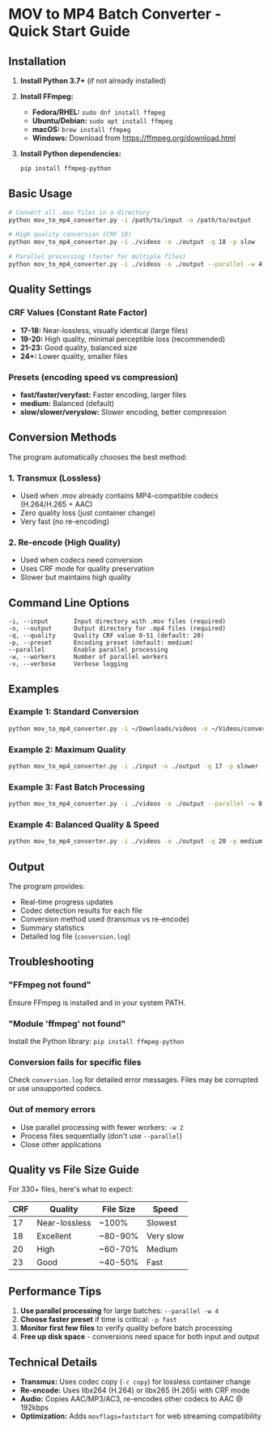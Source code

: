 # MOV to MP4 Batch Converter - Quick Start Guide

## Installation

1. **Install Python 3.7+** (if not already installed)

2. **Install FFmpeg:**
   - **Fedora/RHEL:** `sudo dnf install ffmpeg`
   - **Ubuntu/Debian:** `sudo apt install ffmpeg`
   - **macOS:** `brew install ffmpeg`
   - **Windows:** Download from https://ffmpeg.org/download.html

3. **Install Python dependencies:**
   ```bash
   pip install ffmpeg-python
   ```

## Basic Usage

```bash
# Convert all .mov files in a directory
python mov_to_mp4_converter.py -i /path/to/input -o /path/to/output

# High quality conversion (CRF 18)
python mov_to_mp4_converter.py -i ./videos -o ./output -q 18 -p slow

# Parallel processing (faster for multiple files)
python mov_to_mp4_converter.py -i ./videos -o ./output --parallel -w 4
```

## Quality Settings

### CRF Values (Constant Rate Factor)
- **17-18:** Near-lossless, visually identical (large files)
- **19-20:** High quality, minimal perceptible loss (recommended)
- **21-23:** Good quality, balanced size
- **24+:** Lower quality, smaller files

### Presets (encoding speed vs compression)
- **fast/faster/veryfast:** Faster encoding, larger files
- **medium:** Balanced (default)
- **slow/slower/veryslow:** Slower encoding, better compression

## Conversion Methods

The program automatically chooses the best method:

### 1. Transmux (Lossless)
- Used when .mov already contains MP4-compatible codecs (H.264/H.265 + AAC)
- Zero quality loss (just container change)
- Very fast (no re-encoding)

### 2. Re-encode (High Quality)
- Used when codecs need conversion
- Uses CRF mode for quality preservation
- Slower but maintains high quality

## Command Line Options

```
-i, --input       Input directory with .mov files (required)
-o, --output      Output directory for .mp4 files (required)
-q, --quality     Quality CRF value 0-51 (default: 20)
-p, --preset      Encoding preset (default: medium)
--parallel        Enable parallel processing
-w, --workers     Number of parallel workers
-v, --verbose     Verbose logging
```

## Examples

### Example 1: Standard Conversion
```bash
python mov_to_mp4_converter.py -i ~/Downloads/videos -o ~/Videos/converted
```

### Example 2: Maximum Quality
```bash
python mov_to_mp4_converter.py -i ./input -o ./output -q 17 -p slower
```

### Example 3: Fast Batch Processing
```bash
python mov_to_mp4_converter.py -i ./videos -o ./output --parallel -w 8
```

### Example 4: Balanced Quality & Speed
```bash
python mov_to_mp4_converter.py -i ./videos -o ./output -q 20 -p medium
```

## Output

The program provides:
- Real-time progress updates
- Codec detection results for each file
- Conversion method used (transmux vs re-encode)
- Summary statistics
- Detailed log file (`conversion.log`)

## Troubleshooting

### "FFmpeg not found"
Ensure FFmpeg is installed and in your system PATH.

### "Module 'ffmpeg' not found"
Install the Python library: `pip install ffmpeg-python`

### Conversion fails for specific files
Check `conversion.log` for detailed error messages. Files may be corrupted or use unsupported codecs.

### Out of memory errors
- Use parallel processing with fewer workers: `-w 2`
- Process files sequentially (don't use `--parallel`)
- Close other applications

## Quality vs File Size Guide

For 330+ files, here's what to expect:

| CRF | Quality      | File Size  | Speed    |
|-----|-------------|-----------|----------|
| 17  | Near-lossless | ~100%     | Slowest  |
| 18  | Excellent    | ~80-90%   | Very slow |
| 20  | High         | ~60-70%   | Medium   |
| 23  | Good         | ~40-50%   | Fast     |

## Performance Tips

1. **Use parallel processing** for large batches: `--parallel -w 4`
2. **Choose faster preset** if time is critical: `-p fast`
3. **Monitor first few files** to verify quality before batch processing
4. **Free up disk space** - conversions need space for both input and output

## Technical Details

- **Transmux:** Uses codec copy (`-c copy`) for lossless container change
- **Re-encode:** Uses libx264 (H.264) or libx265 (H.265) with CRF mode
- **Audio:** Copies AAC/MP3/AC3, re-encodes other codecs to AAC @ 192kbps
- **Optimization:** Adds `movflags=faststart` for web streaming compatibility
